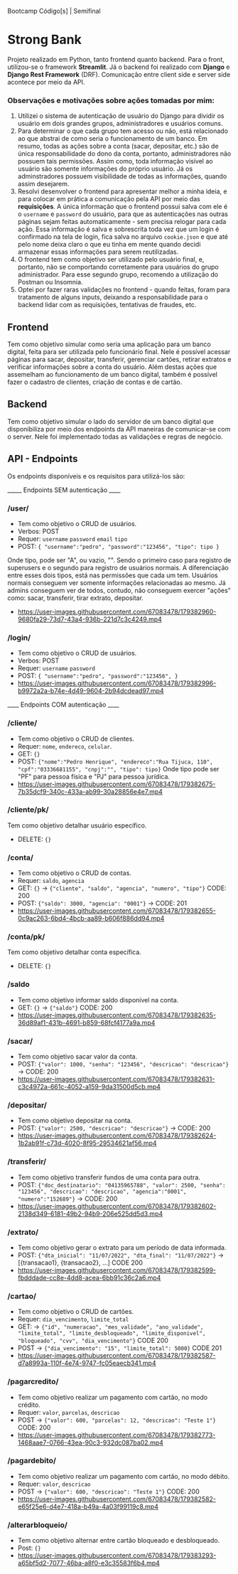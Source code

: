 Bootcamp Código[s] | Semifinal

# Strong Bank

Projeto realizado em Python, tanto frontend quanto backend. Para o front, utilizou-se o framework **Streamlit**. Já o backend foi realizado com **Django** e **Django Rest Framework** (DRF). Comunicação entre client side e server side acontece por meio da API.

### Observações e motivações sobre ações tomadas por mim:
1. Utilizei o sistema de autenticação de usuário do Django para dividir os usuário em dois grandes grupos, administradores e usuários comuns.
2. Para determinar o que cada grupo tem acesso ou não, está relacionado ao que abstrai de como seria o funcionamento de um banco. Em resumo, todas as ações sobre a conta (sacar, depositar, etc.) são de única responsabilidade do dono da conta, portanto, administradores não possuem tais permissões. Assim como, toda informação visível ao usuário são somente informações do próprio usuário. Já os adminstradores possuem visibilidade de todas as informações, quando assim desejarem.
3. Resolvi desenvolver o frontend para apresentar melhor a minha ideia, e para colocar em prática a comunicação pela API por meio das **requisições**. A única informação que o frontend possui salva com ele é o `username` e `password` do usuário, para que as autenticações nas outras páginas sejam feitas automaticamente - sem precisa relogar para cada ação. Essa informação é salva e sobrescrita toda vez que um login é confirmado na tela de login, fica salva no arquivo `cookie.json` e que até pelo nome deixa claro o que eu tinha em mente quando decidi armazenar essas informações para serem reutilizadas.
4. O frontend tem como objetivo ser utilizado pelo usuário final, e, portanto, não se comportando corretamente para usuários do grupo administrador. Para esse segundo grupo, recomendo a utilização do Postman ou Insomnia.
5. Optei por fazer raras validações no frontend - quando feitas, foram para tratamento de alguns inputs, deixando a responsabilidade para o backend lidar com as requisições, tentativas de fraudes, etc.

## Frontend
Tem como objetivo simular como seria uma aplicação para um banco digital, feita para ser utilizada pelo funcionário final. Nele é possível acessar páginas para sacar, depositar, transferir, gerenciar cartões, retirar extratos e verificar informações sobre a conta do usuário. Além destas ações que assemelham ao funcionamento de um banco digital, também é possível fazer o cadastro de clientes, criação de contas e de cartão.


## Backend 
Tem como objetivo simular o lado do servidor de um banco digital que disponibiliza por meio dos endpoints da API maneiras de comunicar-se com o server.
Nele foi implementado todas as validações e regras de negócio.

## API - Endpoints
Os endpoints disponíveis e os requisitos para utilizá-los são:

_____ Endpoints SEM autenticação ____
### /user/
* Tem como objetivo o CRUD de usuários.
* Verbos: POST
* Requer: `username` `password` `email` `tipo`
* POST: 
`{
"username":"pedro",
"password":"123456",
"tipo": tipo
}`

Onde tipo, pode ser "A", ou vazio, "". Sendo o primeiro caso para registro de superusers e o segundo para registro de usuários normais. A diferenciação entre esses dois tipos, está nas permissões que cada um tem. Usuários normais conseguem ver somente informações relacionadas ao mesmo. Já admins conseguem ver de todos, contudo, não conseguem exercer "ações" como: sacar, transferir, tirar extrato, depositar.

* https://user-images.githubusercontent.com/67083478/179382960-9680fa29-73d7-43a4-936b-221d7c3c4249.mp4

### /login/
* Tem como objetivo o CRUD de usuários.
* Verbos: POST
* Requer: `username` `password`
* POST: 
`{
"username":"pedro",
"password":"123456",
}`
* https://user-images.githubusercontent.com/67083478/179382996-b9972a2a-b74e-4d49-9604-2b94dcdead97.mp4



____ Endpoints COM autenticação ____

### /cliente/
* Tem como objetivo o CRUD de clientes.
* Requer: `nome`, `endereco`,  `celular`. 
* GET: `{}`
* POST: `{"nome":"Pedro Henrique", "endereco":"Rua Tijuca, 110", "cpf":"03336681155", "cnpj":"", "tipo": tipo}`
Onde tipo pode ser "PF" para pessoa física e "PJ" para pessoa jurídica.
* https://user-images.githubusercontent.com/67083478/179382675-7b35dcf9-340c-433a-ab99-30a28856e4e7.mp4

### /cliente/pk/
Tem como objetivo detalhar usuário específico.
* DELETE: `{}`


### /conta/
* Tem como objetivo o CRUD de contas.
* Requer: `saldo`, `agencia`
* GET: `{}` -> `{"cliente", "saldo", "agencia", "numero", "tipo"}` CODE: 200
* POST: `{"saldo": 3000, "agencia": "0001"}` -> CODE: 201
* https://user-images.githubusercontent.com/67083478/179382655-0c9ac263-6bd4-4bcb-aa89-b606f886dd94.mp4

### /conta/pk/
Tem como objetivo detalhar conta específica.
* DELETE: `{}`

### /saldo
* Tem como objetivo informar saldo disponível na conta.
* GET: `{}` -> `{"saldo"}` CODE: 200
* https://user-images.githubusercontent.com/67083478/179382635-36d89af1-431b-4691-b859-68fcf4177a9a.mp4

### /sacar/
* Tem como objetivo sacar valor da conta.
* POST: `{"valor": 1000, "senha": "123456", "descricao": "descricao"}` -> CODE: 200
* https://user-images.githubusercontent.com/67083478/179382631-c3c4972a-661c-4052-a159-9da31500d5cb.mp4

### /depositar/
* Tem como objetivo depositar na conta.
* POST: `{"valor": 2500, "descricao": "descricao"}` -> CODE: 200
* https://user-images.githubusercontent.com/67083478/179382624-1b2ab91f-c73d-4020-8f95-29534621af56.mp4

### /transferir/
* Tem como objetivo transferir fundos de uma conta para outra.
* POST: `{"doc_destinatario": "04135965788", "valor": 2500, "senha": "123456", "descricao": "descricao", "agencia":"0001", "numero":"152689"}` -> CODE: 200
* https://user-images.githubusercontent.com/67083478/179382602-2138d349-6181-49b2-94b9-206e525dd5d3.mp4

### /extrato/
* Tem como objetivo gerar o extrato para um período de data informada.
* POST: `{"dta_inicial": "11/07/2022", "dta_final": "11/07/2022"}` -> [{transacao1}, {transacao2}, ...] CODE 200
* https://user-images.githubusercontent.com/67083478/179382599-fbdddade-cc8e-4dd8-acea-6bb91c36c2a6.mp4


### /cartao/
* Tem como objetivo o CRUD de cartões.
* Requer: `dia_vencimento`, `limite_total`
* GET: -> `{"id", "numeracao", "mes_validade", "ano_validade", "limite_total", "limite_desbloqueado", "limite_disponivel", "bloqueado", "cvv", "dia_vencimento"}` CODE 200
* POST -> `{"dia_vencimento": "15", "limite_total": 5000}` CODE 201
* https://user-images.githubusercontent.com/67083478/179382587-d7a8993a-110f-4e74-9747-fc05eaecb341.mp4

### /pagarcredito/
* Tem como objetivo realizar um pagamento com cartão, no modo crédito.
* Requer: `valor`, `parcelas`, `descricao`
* POST -> `{"valor": 600, "parcelas": 12, "descricao": "Teste 1"}` CODE: 200
* https://user-images.githubusercontent.com/67083478/179382773-1468aae7-0766-43ea-90c3-932dc087ba02.mp4

### /pagardebito/
* Tem como objetivo realizar um pagamento com cartão, no modo débito.
* Requer: `valor`, `descricao`
* POST -> `{"valor": 600, "descricao": "Teste 1"}` CODE: 200
* https://user-images.githubusercontent.com/67083478/179382582-e65f25e6-d4e7-418a-b49a-4a03f99119c8.mp4

### /alterarbloqueio/
* Tem como objetivo alternar entre cartão bloqueado e desbloqueado.
* Post: `{}`
* https://user-images.githubusercontent.com/67083478/179383293-a65bf5d2-7077-46ba-a8f0-e3c35583f6b4.mp4
